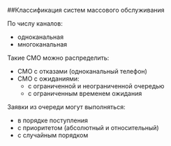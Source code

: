 ##Классификация систем массового обслуживания

По числу каналов:

- одноканальная
- многоканальная

Такие СМО можно распределить:

- СМО с отказами (одноканальный телефон)
- СМО с ожиданиями:
    - с ограниченной и неограниченной очередью
    - с ограниченным временем ожидания

Заявки из очереди могут выполняться:

- в порядке поступления
- с приоритетом (абсолютный и относительный)
- с случайным порядком
